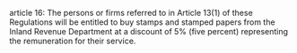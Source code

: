 article 16: 
The persons or firms referred to in Article 13(1) of these Regulations will be entitled to buy stamps and stamped papers from the Inland Revenue Department at a discount of 5% (five percent) representing the remuneration for their service. 
<ul>
</ul>